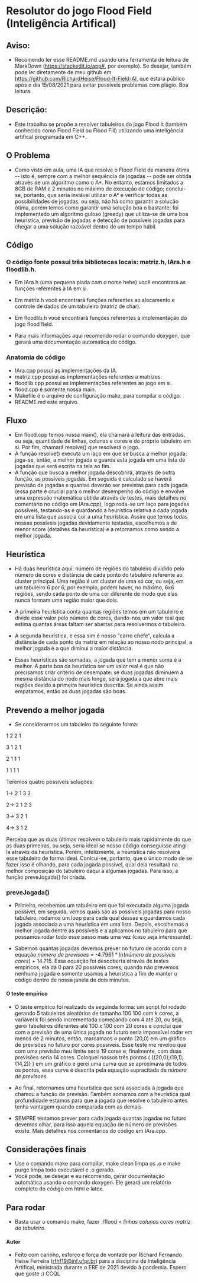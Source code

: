 
# Resolutor do jogo Flood Field (Inteligência Artifical)

## Aviso:
- Recomendo ler esse README.md usando uma ferramenta de leitura de MarkDown (https://stackedit.io/app#, por exemplo). Se desejar, também pode ler diretamente de meu github em https://github.com/RichardHeise/Flood-It-Field-AI, que estará público após o dia 15/08/2021 para evitar possíveis problemas com plágio. Boa leitura.

## Descrição:
 - Este trabalho se propõe a resolver tabuleiros do jogo Flood It (também conhecido como Flood Field ou Flood Fill) utilizando uma inteligência artifical programada em C++.

## O Problema
 - Como visto em aula, uma IA que resolve o Flood Field de maneira ótima -- isto é, sempre com a melhor sequência de jogadas -- pode ser obtida através de um algoritmo como o A*. No entanto, estamos limitados a 8GB de RAM e 2 minutos no máximo de execução de código; conclui-se, portanto, que seria inviável utilizar o A* e verificar todas as possibilidades de jogadas, ou seja, não há como garantir a solução ótima, porém temos como garantir uma solução boa o bastante: foi implementado um algoritmo guloso (greedy) que utiliza-se de uma boa heurística, previsão de jogadas e detecção de possíveis jogadas para chegar a uma solução razoável dentro de um tempo hábil.

## Código
 ### O código fonte possui três bibliotecas locais: matriz.h, IAra.h e floodlib.h. 
 - Em IAra.h (uma pequena piada com o nome hehe) você encontrará as funções referentes à IA em si.
 - Em matriz.h você encontrará funções referentes ao alocamento e controle de dados de um tabuleiro (matriz de char).
 - Em floodlib.h você encontrará funções referentes à implementação do jogo flood field.

 - Para mais informações aqui recomendo rodar o comando doxygen, que gerará uma documentação automática do código.
 ### Anatomia do código
 - IAra.cpp possui as implementações da IA.
 - matriz.cpp possui as implementações referentes a matrizes.
 - floodlib.cpp possui as implementações referentes ao jogo em si.
 - flood.cpp é somente nossa main.
 - Makefile é o arquivo de configuração make, para compilar o código.
 - README.md este arquivo.

## Fluxo
 - Em flood.cpp temos nossa main(), ela chamará a leitura das entradas, ou seja, quantidade de linhas, colunas e cores e do próprio tabuleiro em si. Por fim, chamará resolve() que resolverá o jogo.
 - A função resolve() executa um laço em que se busca a melhor jogada; joga-se, então, a melhor jogada e guarda esta jogada em uma lista de jogadas que será escrita na tela ao fim.
 - A função que busca a melhor jogada descobrirá, através de outra função, as possíveis jogadas. Em seguida é calculado se haverá previsão de jogadas e quantas deverão ser previstas para cada jogada (essa parte é crucial para o melhor desempenho do código e envolve uma expressão matemática obtida através de testes, mais detalhes no comentário no código em IAra.cpp), logo roda-se um laço para jogadas possíveis, testando-as e guardando a heurística relativa a cada jogada em uma lista que associa cor a uma heurística. Assim que temos todas nossas possíveis jogadas devidamente testadas, escolhemos a de menor score (detalhes da heurística) e a retornamos como sendo a melhor jogada.

## Heurística 
  - Há duas heurística aqui: número de regiões do tabuleiro dividido pelo número de cores e distância de cada ponto do tabuleiro referente ao cluster principal. Uma região é um cluster de uma só cor, ou seja, em um tabuleiro 6 por 6, por exemplo, podem haver, no máximo, 6x6 regiões, sendo cada ponto de uma cor diferente de modo que elas nunca formam uma região maior que dois. 
  - A primeira heurística conta quantas regiões temos em um tabuleiro e divide esse valor pelo número de cores, dando-nos um valor real que estima quantas áreas faltam ser abertas para resolvermos o tabuleiro.
  - A segunda heurística, e essa sim é nosso "carro chefe", calcula a distância de cada ponto da matriz em relação ao nosso nodo principal, a melhor jogada é a que diminui a maior distância. 

  - Essas heurísticas são somadas, a jogada que tem a menor soma é a melhor. A parte boa da heurística ser um valor real é que não precisamos criar critério de desempate: se duas jogadas diminuem a mesma distância do nodo mais longe, será jogada a que abre mais regiões devido a primeira heurística descrita. Se ainda assim empatamos, então as duas jogadas são boas.

## Prevendo a melhor jogada
  - Se considerarmos um tabuleiro da seguinte forma:

   1 2 2 1

   3 1 2 1

   2 1 1 1

   1 1 1 1

  Teremos quatro possíveis soluções: 
  
  1-> 2 1 3 2
  
  2-> 2 1 2 3
  
  3-> 3 2 1
  
  4-> 3 1 2

  Perceba que as duas últimas resolvem o tabuleiro mais rapidamente do que as duas primeiras, ou seja, seria ideal se nosso código conseguisse atingí-la através da heurística. Porém, infelizmente, a heurística não resolverá esse tabuleiro de forma ideal. Conlcui-se, portanto, que o único modo de se fazer isso é olhando, para cada jogada possível, qual dela resultará na melhor composição do tabuleiro daqui a algumas jogadas. Para isso, a função preveJogada() foi criada.

  ### preveJogada() 
  - Primeiro, recebemos um tabuleiro em que foi executada alguma jogada possível, em seguida, vemos quais são as possíveis jogadas para nosso tabuleiro, rodamos um loop para cada qual dessas e guardamos cada jogada associada a uma heurística em uma lista. Depois, escolhemos a melhor jogada dentre as possíveis e a aplicamos no tabuleiro para que possamos rodar todo esse passo mais uma vez (caso seja interessante). 

  - Sabemos quantas jogadas devemos prever no futuro de acordo com a equação _número de previsoes_ = -4.7961 * ln(_número de possíveis cores_) + 14.715. Essa equação foi descoberta através de testes empíricos, ela dá 0 para 20 possíveis cores, quando não prevemos nenhuma jogada e somente usamos a heurística a fim de manter o código dentro de nossa janela de dois minutos. 
   #### O teste empírico
   - O teste empírico foi realizado da seguinda forma: um script foi rodado gerando 5 tabuleiros aleatórios de tamanho 100 100 com k cores, a variável k foi sendo incrementada começando com 4 até 20, ou seja, gerei tabuleiros diferentes até 100 x 100 com 20 cores e conclui que com a previsão de uma única jogada no futuro seria impossível rodar em menos de 2 minutos, então, marcamaos o ponto (20,0) em um gráfico de previsões no futuro por cores possíveis. Esse teste me revelou que com uma previsão meu limite seria 19 cores e, finalmente, com duas previsões seria 14 cores. Coloquei nossos três pontos ( {(20,0);(19,1);(14,2)} ) em um gráfico e gerei uma curva que se aproximava de todos os pontos, essa curve é descrita pela equação supracitada de _número de previsoes_.

  - Ao final, retornamos uma heurística que será associada à jogada que chamou a função de previsão. Também somamos com a heurística qual profundidade estamos para que a jogada que resolve o tabuleiro antes tenha vantagem quando comparada com as demais.

  - SEMPRE tentamos prever para cada jogada quantas jogadas no futuro devemos olhar, para isso aquela equação de número de previsões existe. Mais detalhes nos comentários do código em IAra.cpp.

## Considerações finais
  - Use o comando make para compilar, make clean limpa os .o e make purge limpa todo executável e .o gerado.
  - Você pode, se desejar e eu recomendo, gerar documentação automática usando o comando doxygen. Ele gerará um relatório completo do código em html e latex.

## Para rodar
  - Basta usar o comando make, fazer ./flood < _linhas_ _colunas_ _cores_ _matriz do tabuleiro_.

#### Autor
 - Feito com carinho, esforço e força de vontade por Richard Fernando Heise Ferreira (rfhf19@inf.ufpr.br) para a disciplina de Inteligência Artifical, ministrada durante o ERE de 2021 devido à pandemia. Espero que goste :) CCQL
